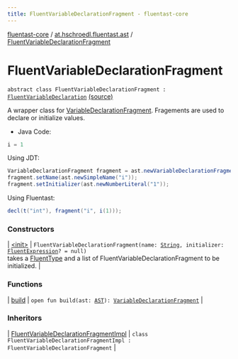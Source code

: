 ```yaml
---
title: FluentVariableDeclarationFragment - fluentast-core
---
```


[fluentast-core](../../index.html) / [at.hschroedl.fluentast.ast](../index.html) / [FluentVariableDeclarationFragment](.)

# FluentVariableDeclarationFragment

`abstract class FluentVariableDeclarationFragment : `[`FluentVariableDeclaration`](../-fluent-variable-declaration/index.html) [(source)](https://github.com/hschroedl/FluentAST/tree/master/core/src/main/kotlin//at.hschroedl.fluentast/ast/VariableDeclarationFragment.kt#L38)

A wrapper class for [VariableDeclarationFragment](https://help.eclipse.org/neon/topic/org.eclipse.jdt.doc.isv/reference/api/org/eclipse/jdt/core/dom/VariableDeclarationFragment.html). Fragements are used to declare or initialize values.

* Java Code:

``` java
i = 1
```

Using JDT:

``` java
VariableDeclarationFragment fragment = ast.newVariableDeclarationFragment();
fragment.setName(ast.newSimpleName("i"));
fragment.setInitializer(ast.newNumberLiteral("1"));
```

Using Fluentast:

``` java
decl(t("int"), fragment("i", i(1)));
```

### Constructors

| [&lt;init&gt;](-init-.html) | `FluentVariableDeclarationFragment(name: `[`String`](https://kotlinlang.org/api/latest/jvm/stdlib/kotlin/-string/index.html)`, initializer: `[`FluentExpression`](../../at.hschroedl.fluentast.ast.expression/-fluent-expression/index.html)`? = null)`<br>takes a [FluentType](#) and a list of FluentVariableDeclarationFragment to be initialized. |

### Functions

| [build](build.html) | `open fun build(ast: `[`AST`](https://help.eclipse.org/neon/topic/org.eclipse.jdt.doc.isv/reference/api/org/eclipse/jdt/core/dom/AST.html)`): `[`VariableDeclarationFragment`](https://help.eclipse.org/neon/topic/org.eclipse.jdt.doc.isv/reference/api/org/eclipse/jdt/core/dom/VariableDeclarationFragment.html) |

### Inheritors

| [FluentVariableDeclarationFragmentImpl](../-fluent-variable-declaration-fragment-impl/index.html) | `class FluentVariableDeclarationFragmentImpl : FluentVariableDeclarationFragment` |

